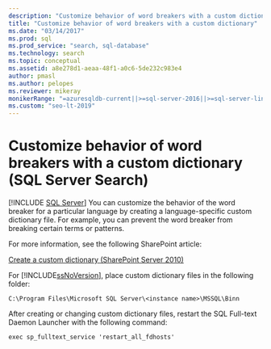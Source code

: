 ```yaml
---
description: "Customize behavior of word breakers with a custom dictionary (SQL Server Search)"
title: "Customize behavior of word breakers with a custom dictionary"
ms.date: "03/14/2017"
ms.prod: sql
ms.prod_service: "search, sql-database"
ms.technology: search
ms.topic: conceptual
ms.assetid: a8e278d1-aeaa-48f1-a0c6-5de232c983e4
author: pmasl
ms.author: pelopes
ms.reviewer: mikeray
monikerRange: "=azuresqldb-current||>=sql-server-2016||>=sql-server-linux-2017||=azuresqldb-mi-current"
ms.custom: "seo-lt-2019"
---
```

# Customize behavior of word breakers with a custom dictionary (SQL Server Search)
 [!INCLUDE [SQL Server](../../includes/applies-to-version/sqlserver.md)]
  You can customize the behavior of the word breaker for a particular language by creating a language-specific custom dictionary file. For example, you can prevent the word breaker from breaking certain terms or patterns.  
  
 For more information, see the following SharePoint article:  
  
 [Create a custom dictionary (SharePoint Server 2010)](/previous-versions/office/sharepoint-server-2010/cc263242(v=office.14))  
  
 For [!INCLUDE[ssNoVersion](../../includes/ssnoversion-md.md)], place custom dictionary files in the following folder:  
  
 `C:\Program Files\Microsoft SQL Server\<instance name>\MSSQL\Binn`  
  
 After creating or changing custom dictionary files, restart the SQL Full-text Daemon Launcher with the following command:  
  
 `exec sp_fulltext_service 'restart_all_fdhosts'`  
  
